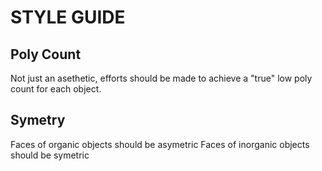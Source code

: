 # STYLE GUIDE

## Poly Count
Not just an asethetic, efforts should be made to achieve a "true" low poly count for each object.

## Symetry
Faces of organic objects should be asymetric
Faces of inorganic objects should be symetric
